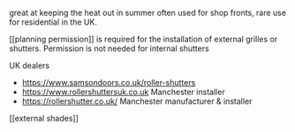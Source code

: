 great at keeping the heat out in summer
often used for shop fronts, rare use for residential in the UK.

[[planning permission]] is required for the installation of external grilles or shutters.
Permission is not needed for internal shutters

UK dealers
- https://www.samsondoors.co.uk/roller-shutters
- https://www.rollershuttersuk.co.uk Manchester installer
- https://rollershutter.co.uk/ Manchester manufacturer & installer

[[external shades]]